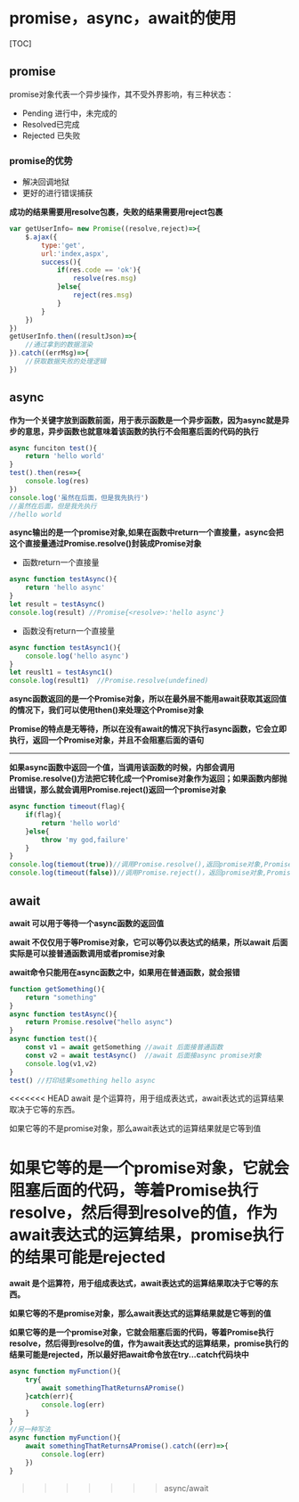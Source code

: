 # promise，async，await的使用

[TOC]

## promise

promise对象代表一个异步操作，其不受外界影响，有三种状态：

+ Pending 进行中，未完成的
+ Resolved已完成
+ Rejected 已失败

### promise的优势

+ 解决回调地狱
+ 更好的进行错误捕获

**成功的结果需要用resolve包裹，失败的结果需要用reject包裹**

```js
var getUserInfo= new Promise((resolve,reject)=>{
    $.ajax({
        type:'get',
        url:'index,aspx',
        success(){
            if(res.code == 'ok'){
                resolve(res.msg)
            }else{
                reject(res.msg)
            }
        }
    })
})
getUserInfo.then((resultJson)=>{
    //通过拿到的数据渲染
}).catch((errMsg)=>{
    //获取数据失败的处理逻辑
})

```

## async

**作为一个关键字放到函数前面，用于表示函数是一个异步函数，因为async就是异步的意思，异步函数也就意味着该函数的执行不会阻塞后面的代码的执行**

```js
async funciton test(){
    return 'hello world'
}
test().then(res=>{
    console.log(res)
})
console.log('虽然在后面，但是我先执行')
//虽然在后面，但是我先执行
//hello world
```

**async输出的是一个promise对象,如果在函数中return一个直接量，async会把这个直接量通过Promise.resolve()封装成Promise对象**

+ 函数return一个直接量

```js
async function testAsync(){
    return 'hello async'
}
let result = testAsync()
console.log(result) //Promise{<resolve>:'hello async'}
```

+ 函数没有return一个直接量

```js
async function testAsync1(){
    console.log('hello async')
}
let reuslt1 = testAsync1()
console.log(result1)  //Promise.resolve(undefined)
```

**async函数返回的是一个Promise对象，所以在最外层不能用await获取其返回值的情况下，我们可以使用then()来处理这个Promise对象**

**Promise的特点是无等待，所以在没有await的情况下执行async函数，它会立即执行，返回一个Promise对象，并且不会阻塞后面的语句**

------

**如果async函数中返回一个值，当调用该函数的时候，内部会调用Promise.resolve()方法把它转化成一个Promise对象作为返回；如果函数内部抛出错误，那么就会调用Promise.reject()返回一个promise对象**

```js
async function timeout(flag){
    if(flag){
        return 'hello world'
    }else{
        throw 'my god,failure'
    }
}
console.log(tiemout(true))//调用Promise.resolve(),返回promise对象,Promise{<resolved>:'hello world'}
console.log(timeout(false))//调用Promise.reject()，返回promise对象,Promise{<rejected>:'my god,failure'}
```

## await

**await 可以用于等待一个async函数的返回值**

**await 不仅仅用于等Promise对象，它可以等仍以表达式的结果，所以await 后面实际是可以接普通函数调用或者promise对象**

**await命令只能用在async函数之中，如果用在普通函数，就会报错**

```js
function getSomething(){
    return "something"
}
async function testAsync(){
    return Promise.resolve("hello async")
}
async function test(){
    const v1 = await getSomething //await 后面接普通函数
    const v2 = await testAsync()  //await 后面接async promise对象
    console.log(v1,v2)
}
test() //打印结果something hello async
```

<<<<<<< HEAD
await 是个运算符，用于组成表达式，await表达式的运算结果取决于它等的东西。

如果它等的不是promise对象，那么await表达式的运算结果就是它等到值

如果它等的是一个promise对象，它就会阻塞后面的代码，等着Promise执行resolve，然后得到resolve的值，作为await表达式的运算结果，promise执行的结果可能是rejected
=======
**await 是个运算符，用于组成表达式，await表达式的运算结果取决于它等的东西。**

**如果它等的不是promise对象，那么await表达式的运算结果就是它等到的值**

**如果它等的是一个promise对象，它就会阻塞后面的代码，等着Promise执行resolve，然后得到resolve的值，作为await表达式的运算结果，promise执行的结果可能是rejected，所以最好把await命令放在try...catch代码块中**

```js
async function myFunction(){
    try{
        await somethingThatReturnsAPromise()
    }catch(err){
        console.log(err)
    }
}
//另一种写法
async function myFunction(){
    await somethingThatReturnsAPromise().catch((err)=>{
        console.log(err)
    })
}
```
>>>>>>> async/await

